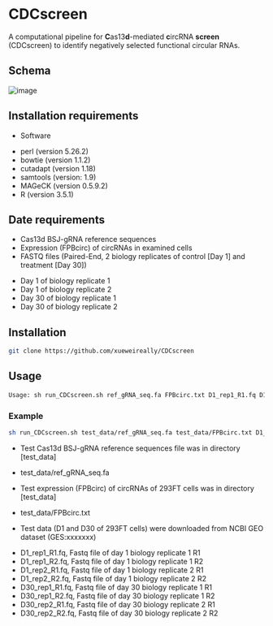 # CDCscreen
A computational pipeline for **C**as13**d**-mediated **c**ircRNA **screen** (CDCscreen) to identify negatively selected functional circular RNAs.


## Schema
![image](https://github.com/xueweireally/CDCscreen/blob/master/doc/CDCscreen_pipeline.jpg)

## Installation requirements

* Software
- perl (version 5.26.2)
- bowtie (version 1.1.2)
- cutadapt (version 1.18)
- samtools (version: 1.9)
- MAGeCK (version 0.5.9.2)
- R (version 3.5.1)

## Date requirements
* Cas13d BSJ-gRNA reference sequences
* Expression (FPBcirc) of circRNAs in examined cells
* FASTQ files (Paired-End, 2 biology replicates of control [Day 1] and treatment [Day 30])
- Day 1 of biology replicate 1
- Day 1 of biology replicate 2
- Day 30 of biology replicate 1
- Day 30 of biology replicate 2

## Installation
```bash
git clone https://github.com/xueweireally/CDCscreen
```

## Usage
```bash
Usage: sh run_CDCscreen.sh ref_gRNA_seq.fa FPBcirc.txt D1_rep1_R1.fq D1_rep1_R2.fq D1_rep2_R1.fq D1_rep2_R2.fq D30_rep1_R1.fq D30_rep1_R2.fq D30_rep2_R1.fq D30_rep2_R2.fq
```

### Example
```bash
sh run_CDCscreen.sh test_data/ref_gRNA_seq.fa test_data/FPBcirc.txt D1_rep1_R1.fq D1_rep1_R2.fq D1_rep2_R1.fq D1_rep2_R2.fq D30_rep1_R1.fq D30_rep1_R2.fq D30_rep2_R1.fq D30_rep2_R2.fq
```

* Test Cas13d BSJ-gRNA reference sequences file was in directory [test_data]
- test_data/ref_gRNA_seq.fa

* Test expression (FPBcirc) of circRNAs of 293FT cells was in directory [test_data]
- test_data/FPBcirc.txt

* Test data (D1 and D30 of 293FT cells) were downloaded from NCBI GEO dataset (GES:xxxxxxx)
- D1_rep1_R1.fq, Fastq file of day 1 biology replicate 1 R1
- D1_rep1_R2.fq, Fastq file of day 1 biology replicate 1 R2
- D1_rep2_R1.fq, Fastq file of day 1 biology replicate 2 R1
- D1_rep2_R2.fq, Fastq file of day 1 biology replicate 2 R2
- D30_rep1_R1.fq, Fastq file of day 30 biology replicate 1 R1
- D30_rep1_R2.fq, Fastq file of day 30 biology replicate 1 R2
- D30_rep2_R1.fq, Fastq file of day 30 biology replicate 2 R1
- D30_rep2_R2.fq, Fastq file of day 30 biology replicate 2 R2



